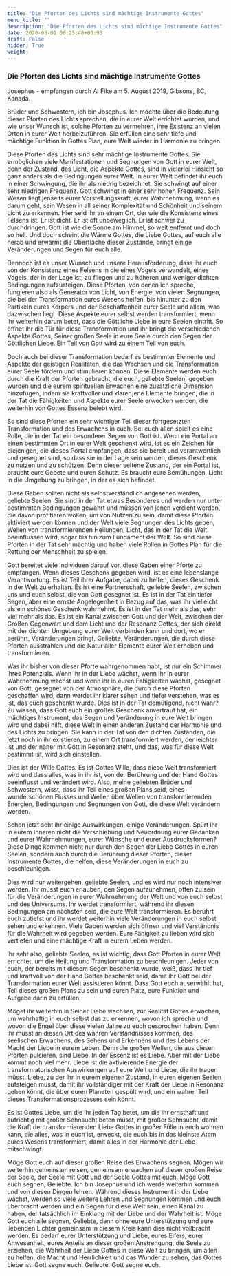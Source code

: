 ```yaml
---
title: "Die Pforten des Lichts sind mächtige Instrumente Gottes"
menu_title: ""
description: "Die Pforten des Lichts sind mächtige Instrumente Gottes"
date: 2020-08-01 06:25:48+00:93
draft: False
hidden: True
weight:
---
```

### Die Pforten des Lichts sind mächtige Instrumente Gottes

Josephus - empfangen durch Al Fike am 5. August 2019, Gibsons, BC, Kanada.

Brüder und Schwestern, ich bin Josephus. Ich möchte über die Bedeutung dieser Pforten des Lichts sprechen, die in eurer Welt errichtet wurden, und wie unser Wunsch ist, solche Pforten zu vermehren, ihre Existenz an vielen Orten in eurer Welt herbeizuführen. Sie erfüllen eine sehr tiefe und mächtige Funktion in Gottes Plan, eure Welt wieder in Harmonie zu bringen.

Diese Pforten des Lichts sind sehr mächtige Instrumente Gottes. Sie ermöglichen viele Manifestationen und Segnungen von Gott in eurer Welt, denn der Zustand, das Licht, die Aspekte Gottes, sind in vielerlei Hinsicht so ganz anders als die Bedingungen eurer Welt. In eurer Welt befindet ihr euch in einer Schwingung, die ihr als niedrig bezeichnet. Sie schwingt auf einer sehr niedrigen Frequenz. Gott schwingt in einer sehr hohen Frequenz. Sein Wesen liegt jenseits eurer Vorstellungskraft, eurer Wahrnehmung, wenn es darum geht, sein Wesen in all seiner Komplexität und Schönheit und seinem Licht zu erkennen. Hier seid ihr an einem Ort, der wie die Konsistenz eines Felsens ist. Er ist dicht. Er ist oft unbeweglich. Er ist schwer zu durchdringen. Gott ist wie die Sonne am Himmel, so weit entfernt und doch so hell. Und doch scheint die Wärme Gottes, die Liebe Gottes, auf euch alle herab und erwärmt die Oberfläche dieser Zustände, bringt einige Veränderungen und Segen für euch alle.

Dennoch ist es unser Wunsch und unsere Herausforderung, dass ihr euch von der Konsistenz eines Felsens in die eines Vogels verwandelt, eines Vogels, der in der Lage ist, zu fliegen und zu höheren und weniger dichten Bedingungen aufzusteigen. Diese Pforten, von denen ich spreche, fungieren also als Generator von Licht, von Energie, von vielen Segnungen, die bei der Transformation eures Wesens helfen, bis hinunter zu den Partikeln eures Körpers und der Beschaffenheit eurer Seele und allem, was dazwischen liegt. Diese Aspekte eurer selbst werden transformiert, wenn ihr weiterhin darum betet, dass die Göttliche Liebe in eure Seelen eintritt. So öffnet ihr die Tür für diese Transformation und ihr bringt die verschiedenen Aspekte Gottes, Seiner großen Seele in eure Seele durch den Segen der Göttlichen Liebe. Ein Teil von Gott wird zu einem Teil von euch.

Doch auch bei dieser Transformation bedarf es bestimmter Elemente und Aspekte der geistigen Realitäten, die das Wachsen und die Transformation eurer Seele fördern und stimulieren können. Diese Elemente werden euch durch die Kraft der Pforten gebracht, die euch, geliebte Seelen, gegeben wurden und die eurem spirituellen Erwachen eine zusätzliche Dimension hinzufügen, indem sie kraftvoller und klarer jene Elemente bringen, die in der Tat die Fähigkeiten und Aspekte eurer Seele erwecken werden, die weiterhin von Gottes Essenz belebt wird.

So sind diese Pforten ein sehr wichtiger Teil dieser fortgesetzten Transformation und des Erwachens in euch. Bei euch allen spielt es eine Rolle, die in der Tat ein besonderer Segen von Gott ist. Wenn ein Portal an einen bestimmten Ort in eurer Welt geschenkt wird, ist es ein Zeichen für diejenigen, die dieses Portal empfangen, dass sie bereit und verantwortlich und gesegnet sind, so dass sie in der Lage sein werden, dieses Geschenk zu nutzen und zu schützen. Denn dieser seltene Zustand, der ein Portal ist, braucht eure Gebete und euren Schutz. Es braucht eure Bemühungen, Licht in die Umgebung zu bringen, in der es sich befindet.

Diese Gaben sollten nicht als selbstverständlich angesehen werden, geliebte Seelen. Sie sind in der Tat etwas Besonderes und werden nur unter bestimmten Bedingungen gewährt und müssen von jenen verdient werden, die davon profitieren wollen, um von Nutzen zu sein, damit diese Pforten aktiviert werden können und der Welt viele Segnungen des Lichts geben, Wellen von transformierenden Heilungen, Licht, das in der Tat die Welt beeinflussen wird, sogar bis hin zum Fundament der Welt. So sind diese Pforten in der Tat sehr mächtig und haben viele Rollen in Gottes Plan für die Rettung der Menschheit zu spielen.

Gott bereitet viele Individuen darauf vor, diese Gaben einer Pforte zu empfangen. Wenn dieses Geschenk gegeben wird, ist es eine lebenslange Verantwortung. Es ist Teil ihrer Aufgabe, dabei zu helfen, dieses Geschenk in der Welt zu erhalten. Es ist eine Partnerschaft, geliebte Seelen, zwischen uns und euch selbst, die von Gott gesegnet ist. Es ist in der Tat ein tiefer Segen, aber eine ernste Angelegenheit in Bezug auf das, was ihr vielleicht als ein schönes Geschenk wahrnehmt. Es ist in der Tat mehr als das, sehr viel mehr als das. Es ist ein Kanal zwischen Gott und der Welt, zwischen der Großen Gegenwart und dem Licht und der Resonanz Gottes, der sich direkt mit der dichten Umgebung eurer Welt verbinden kann und dort, wo er berührt, Veränderungen bringt, Geliebte, Veränderungen, die durch diese Pforten ausstrahlen und die Natur aller Elemente eurer Welt erheben und transformieren.

Was ihr bisher von dieser Pforte wahrgenommen habt, ist nur ein Schimmer ihres Potenzials. Wenn ihr in der Liebe wächst, wenn ihr in eurer Wahrnehmung wächst und wenn ihr in euren Fähigkeiten wächst, gesegnet von Gott, gesegnet von der Atmosphäre, die durch diese Pforten geschaffen wird, dann werdet ihr klarer sehen und tiefer verstehen, was es ist, das euch geschenkt wurde. Dies ist in der Tat demütigend, nicht wahr? Zu wissen, dass Gott euch ein großes Geschenk anvertraut hat, ein mächtiges Instrument, das Segen und Veränderung in eure Welt bringen wird und dabei hilft, diese Welt in einen anderen Zustand der Harmonie und des Lichts zu bringen. Sie kann in der Tat von den dichten Zuständen, die jetzt noch in ihr existieren, zu einem Ort transformiert werden, der leichter ist und der näher mit Gott in Resonanz steht, und das, was für diese Welt bestimmt ist, wird sich einstellen.

Dies ist der Wille Gottes. Es ist Gottes Wille, dass diese Welt transformiert wird und dass alles, was in ihr ist, von der Berührung und der Hand Gottes beeinflusst und verändert wird. Also, meine geliebten Brüder und Schwestern, wisst, dass ihr Teil eines großen Plans seid, eines wunderschönen Flusses und Wellen über Wellen von transformierenden Energien, Bedingungen und Segnungen von Gott, die diese Welt verändern werden.

Schon jetzt seht ihr einige Auswirkungen, einige Veränderungen. Spürt ihr in eurem Inneren nicht die Verschiebung und Neuordnung eurer Gedanken und eurer Wahrnehmungen, eurer Wünsche und eurer Ausdrucksformen? Diese Dinge kommen nicht nur durch den Segen der Liebe Gottes in euren Seelen, sondern auch durch die Berührung dieser Pforten, dieser Instrumente Gottes, die helfen, diese Veränderungen in euch zu beschleunigen.

Dies wird nur weitergehen, geliebte Seelen, und es wird nur noch intensiver werden. Ihr müsst euch erlauben, den Segen aufzunehmen, offen zu sein für die Veränderungen in eurer Wahrnehmung der Welt und von euch selbst und des Universums. Ihr werdet transformiert, während ihr diesen Bedingungen am nächsten seid, die eure Welt transformieren. Es berührt euch zutiefst und ihr werdet weiterhin viele Veränderungen in euch selbst sehen und erkennen. Viele Gaben werden sich öffnen und viel Verständnis für die Wahrheit wird gegeben werden. Eure Fähigkeit zu lieben wird sich vertiefen und eine mächtige Kraft in eurem Leben werden.

Ihr seht also, geliebte Seelen, es ist wichtig, dass Gott Pforten in eurer Welt errichtet, um die Heilung und Transformation zu beschleunigen. Jeder von euch, der bereits mit diesem Segen beschenkt wurde, weiß, dass ihr tief und kraftvoll von der Hand Gottes beschenkt seid, damit ihr Gott bei der Transformation eurer Welt assistieren könnt. Dass Gott euch auserwählt hat, Teil dieses großen Plans zu sein und euren Platz, eure Funktion und Aufgabe darin zu erfüllen.

Möget ihr weiterhin in Seiner Liebe wachsen, zur Realität Gottes erwachen, um wahrhaftig in euch selbst das zu erkennen, wovon ich spreche und wovon die Engel über diese vielen Jahre zu euch gesprochen haben. Denn ihr müsst an diesen Ort des wahren Verständnisses kommen, des seelischen Erwachens, des Sehens und Erkennens und des Lebens der Macht der Liebe in eurem Leben. Denn die großen Wellen, die aus diesen Pforten pulsieren, sind Liebe. In der Essenz ist es Liebe. Aber mit der Liebe kommt noch viel mehr. Liebe ist die aktivierende Energie der transformatorischen Auswirkungen auf eure Welt und Liebe, die ihr tragen müsst. Liebe, zu der ihr in eurem eigenen Zustand, in euren eigenen Seelen aufsteigen müsst, damit ihr vollständiger mit der Kraft der Liebe in Resonanz gehen könnt, die über euren Planeten gespült wird, und ein wahrer Teil dieses Transformationsprozesses sein könnt.

Es ist Gottes Liebe, um die ihr jeden Tag betet, um die ihr ernsthaft und aufrichtig mit großer Sehnsucht beten müsst, mit großer Sehnsucht, damit die Kraft der transformierenden Liebe Gottes in großer Fülle in euch wohnen kann, die alles, was in euch ist, erweckt, die euch bis in das kleinste Atom eures Wesens transformiert, damit alles in der Harmonie der Liebe mitschwingt.

Möge Gott euch auf dieser großen Reise des Erwachens segnen. Mögen wir weiterhin gemeinsam reisen, gemeinsam erwachen auf dieser großen Reise der Seele, der Seele mit Gott und der Seele Gottes mit euch. Möge Gott euch segnen, Geliebte. Ich bin Josephus und ich werde weiterhin kommen und von diesen Dingen lehren. Während dieses Instrument in der Liebe wächst, werden so viele weitere Lehren und Segnungen kommen und euch überbracht werden und ein Segen für diese Welt sein, einen Kanal zu haben, der tatsächlich im Einklang mit der Liebe und der Wahrheit ist. Möge Gott euch alle segnen, Geliebte, denn ohne eure Unterstützung und eure liebenden Lichter gemeinsam in diesem Kreis kann dies nicht vollbracht werden. Es bedarf eurer Unterstützung und Liebe, eures Eifers, eurer Anwesenheit, eures Anteils an dieser großen Anstrengung, die Seele zu erziehen, die Wahrheit der Liebe Gottes in diese Welt zu bringen, um allen zu helfen, die Macht und Herrlichkeit und das Wunder zu sehen, das Gottes Liebe ist. Gott segne euch, Geliebte. Gott segne euch.
